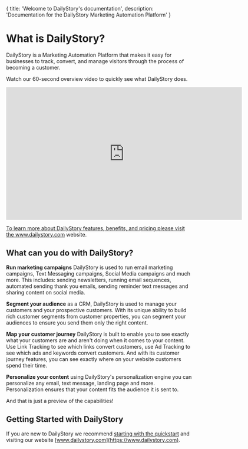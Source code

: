 {
	title: 'Welcome to DailyStory\'s documentation',
	description: 'Documentation for the DailyStory Marketing Automation Platform'
}
# What is DailyStory?
DailyStory is a Marketing Automation Platform that makes it easy for businesses to track, convert, and manage visitors through the process of becoming a customer.

Watch our 60-second overview video to quickly see what DailyStory does.

<iframe width="640" height="360" src="https://player.vimeo.com/video/281157722" frameborder="0" allowFullScreen mozallowfullscreen webkitAllowFullScreen></iframe>

<a href="https://www.dailystory.com">To learn more about DailyStory features, benefits, and pricing please visit the www.dailystory.com website.</a>

## What can you do with DailyStory?
**Run marketing campaigns** DailyStory is used to run email marketing campaigns, Text Messaging campaigns, Social Media campaigns and much more. This includes: sending newsletters, running email sequences, automated sending thank you emails, sending reminder text messages and sharing content on social media.

**Segment your audience** as a CRM, DailyStory is used to manage your customers and your prospective customers. With its unique ability to build rich customer segments from customer properties, you can segment your audiences to ensure you send them only the right content.

**Map your customer journey** DailyStory is built to enable you to see exactly what your customers are and aren't doing when it comes to your content. Use Link Tracking to see which links convert customers, use Ad Tracking to see which ads and keywords convert customers. And with its customer journey features, you can see exactly where on your website customers spend their time.

**Personalize your content** using DailyStory's personalization engine you can personalize any email, text message, landing page and more. Personalization ensures that your content fits the audience it is sent to.

And that is just a preview of the capabilities! 

## Getting Started with DailyStory
If you are new to DailyStory we recommend [starting with the quickstart](/quickstart) and visiting our website [www.dailystory.com](https://www.dailystory.com).